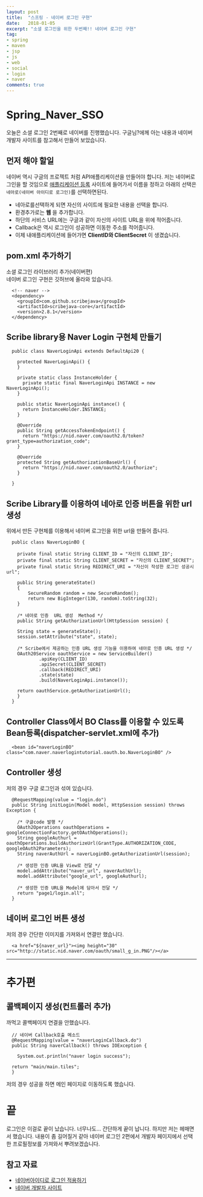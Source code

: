 ```yaml
---
layout: post
title:  "스프링 - 네이버 로그인 구현"
date:   2018-01-05
excerpt: "소셜 로그인을 위한 두번째!! 네이버 로그인 구현"
tag:
- spring
- maven
- jsp
- js
- web
- social
- login
- naver
comments: true
---
```


**Spring_Naver_SSO**
===
오늘은 소셜 로그인 2번째로 네이버를 진행했습니다. 구글님?에께 아는 내용과 네이버 개발자 사이트를 참고해서 만들어 보았습니다.



## 먼저 해야 할일
네이버 역시 구글의 프로젝트 처럼 API애플리케이션을 만들어야 합니다. 저는 네이버로그인을 할 것임으로 [애플리케이션 등록](https://developers.naver.com/apps/#/register) 사이트에 들어가서 이름을 정하고 아래의 선택은 `네아로(네이버 아이디로 로그인)`를 선택하면된다.<br>

  - 네아로를선택하게 되면 자신의 사이트에 필요한 내용을 선택을 합니다.
  - 환경추가로는 **웹** 을 추가합니다.
  - 하단의 서비스 URL에는 구글과 같이 자신의 사이트 URL을 위에 적어줍니다.
  - Callback은 역시 로그인이 성공하면 이동한 주소를 적어줍니다.
  - 이제 내애플리케이션에 들어가면 **ClientID와 ClientSecret** 이 생겼습니다.


## pom.xml 추가하기
소셜 로그인 라이브러리 추가(네이버편)<br>
네이버 로그인 구현은 깃허브에 올라와 있습니다.

```
  <!-- naver -->
  <dependency>
    <groupId>com.github.scribejava</groupId>
    <artifactId>scribejava-core</artifactId>
    <version>2.8.1</version>
  </dependency>
```

## Scribe library용 Naver Login 구현체 만들기

```
  public class NaverLoginApi extends DefaultApi20 {

    protected NaverLoginApi() {
    }

    private static class InstanceHolder {
      private static final NaverLoginApi INSTANCE = new NaverLoginApi();
    }

    public static NaverLoginApi instance() {
      return InstanceHolder.INSTANCE;
    }

    @Override
    public String getAccessTokenEndpoint() {
      return "https://nid.naver.com/oauth2.0/token?grant_type=authorization_code";
    }

    @Override
    protected String getAuthorizationBaseUrl() {
      return "https://nid.naver.com/oauth2.0/authorize";
    }

  }
```

## Scribe Library를 이용하여 네아로 인증 버튼을 위한 url생성
위에서 만든 구현체를 이용해서 네이버 로그인을 위한 url을 만들어 줍니다.

```
  public class NaverLoginBO {

    private final static String CLIENT_ID = "자신의 CLIENT_ID";
    private final static String CLIENT_SECRET = "자신의 CLIENT_SECRET";
    private final static String REDIRECT_URI = "자신이 작성한 로그인 성공시 url";

    public String generateState()
	{
	    SecureRandom random = new SecureRandom();
	    return new BigInteger(130, random).toString(32);
	}

    /* 네아로 인증  URL 생성  Method */
    public String getAuthorizationUrl(HttpSession session) {

    String state = generateState();
    session.setAttribute("state", state);

    /* Scribe에서 제공하는 인증 URL 생성 기능을 이용하여 네아로 인증 URL 생성 */
    OAuth20Service oauthService = new ServiceBuilder()
    		.apiKey(CLIENT_ID)
    		.apiSecret(CLIENT_SECRET)
    		.callback(REDIRECT_URI)
    		.state(state)
    		.build(NaverLoginApi.instance());

    return oauthService.getAuthorizationUrl();
    }
  }           
```

## Controller Class에서 BO Class를 이용할 수 있도록 Bean등록(dispatcher-servlet.xml에 추가)

```
  <bean id="naverLoginBO" class="com.naver.naverlogintutorial.oauth.bo.NaverLoginBO" />
```
## Controller 생성
저의 경우 구글 로그인과 섞여 있습니다.

```
  @RequestMapping(value = "login.do")
  public String initLogin(Model model, HttpSession session) throws Exception {

    /* 구글code 발행 */
    OAuth2Operations oauthOperations = googleConnectionFactory.getOAuthOperations();
    String googleAuthurl = oauthOperations.buildAuthorizeUrl(GrantType.AUTHORIZATION_CODE, googleOAuth2Parameters);
    String naverAuthUrl = naverLoginBO.getAuthorizationUrl(session);

    /* 생성한 인증 URL을 View로 전달 */
    model.addAttribute("naver_url", naverAuthUrl);
    model.addAttribute("google_url", googleAuthurl);

    /* 생성한 인증 URL을 Model에 담아서 전달 */
    return "page1/login.all";
  }
```

## 네이버 로그인 버튼 생성
저의 경우 간단한 이미지를 가져와서 연결만 했습니다.

```
  <a href="${naver_url}"><img height="30" src="http://static.nid.naver.com/oauth/small_g_in.PNG"/></a>
```  

---
추가편
===

## 콜백페이지 생성(컨트롤러 추가)
까먹고 콜백페이지 연결을 안했습니다.

```
  // 네이버 Callback호출 메소드
  @RequestMapping(value = "naverLoginCallback.do")
  public String naverCallback() throws IOException {

    System.out.println("naver login success");

  return "main/main.tiles";
  }
```

저의 경우 성공을 하면 메인 페이지로 이동하도록 했습니다.

# 끝
로그인은 이걸로 끝이 났습니다. 너무나도... 간단하게 끝이 납니다. 하지만 저는 헤매면서 했습니다. 내용이 좀 길어질거 같아 네이버 로그인 2편에서 개발자 페이지에서 선택한 프로필정보를 가져와서 뿌려보겠습니다.

## 참고 자료

  - [네이버아이디로 로그인 적용하기](https://github.com/Blackseed/NaverLoginTutorial/wiki/Spring-MVC-%EB%A5%BC-%EC%9D%B4%EC%9A%A9%ED%95%98%EC%97%AC-%EB%84%A4%EC%9D%B4%EB%B2%84%EC%95%84%EC%9D%B4%EB%94%94%EB%A1%9C-%EB%A1%9C%EA%B7%B8%EC%9D%B8-%EC%A0%81%EC%9A%A9%ED%95%98%EA%B8%B0)
  - [네이버 개발자 사이트](https://developers.naver.com/main/)
